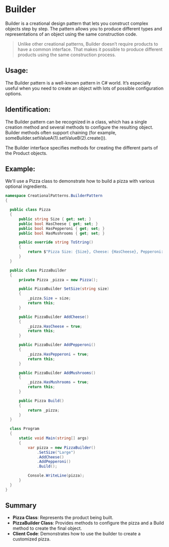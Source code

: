 # **Builder**

Builder is a creational design pattern that lets you construct complex objects step by step. The pattern allows you to produce different types and representations of an object using the same construction code.

> Unlike other creational patterns, Builder doesn’t require products to have a common interface. That makes it possible to produce different products using the same construction process.



## Usage:
 The Builder pattern is a well-known pattern in C# world. It’s especially useful when you need to create an object with lots of possible configuration options.

## Identification:
The Builder pattern can be recognized in a class, which has a single creation method and several methods to configure the resulting object. Builder methods often support chaining (for example, someBuilder.setValueA(1).setValueB(2).create()).

The Builder interface specifies methods for creating the different parts of the Product objects.

## Example:
We'll use a Pizza class to demonstrate how to build a pizza with various optional ingredients.
```cs
namespace CreationalPatterns.BuilderPattern
{

  public class Pizza
  {
      public string Size { get; set; }
      public bool HasCheese { get; set; }
      public bool HasPepperoni { get; set; }
      public bool HasMushrooms { get; set; }

      public override string ToString()
      {
          return $"Pizza Size: {Size}, Cheese: {HasCheese}, Pepperoni: {HasPepperoni}, Mushrooms: {HasMushrooms}";
      }
  }

  public class PizzaBuilder
  {
      private Pizza _pizza = new Pizza();

      public PizzaBuilder SetSize(string size)
      {
          _pizza.Size = size;
          return this;
      }

      public PizzaBuilder AddCheese()
      {
          _pizza.HasCheese = true;
          return this;
      }

      public PizzaBuilder AddPepperoni()
      {
          _pizza.HasPepperoni = true;
          return this;
      }

      public PizzaBuilder AddMushrooms()
      {
          _pizza.HasMushrooms = true;
          return this;
      }

      public Pizza Build()
      {
          return _pizza;
      }
  }

  class Program
  {
      static void Main(string[] args)
      {
          var pizza = new PizzaBuilder()
              .SetSize("Large")
              .AddCheese()
              .AddPepperoni()
              .Build();

          Console.WriteLine(pizza);
      }
  }
}
```
## Summary
- **Pizza Class**: Represents the product being built.
- **PizzaBuilder Class**: Provides methods to configure the pizza and a Build method to create the final object.
- **Client Code**: Demonstrates how to use the builder to create a customized pizza.